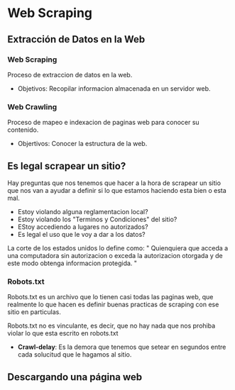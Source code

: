 # Web Scraping


## Extracción de Datos en la Web

### Web Scraping
Proceso de extraccion de datos en la web.

- Objetivos:
Recopilar informacion almacenada en un servidor web.

### Web Crawling
Proceso de mapeo e indexacion de paginas web para conocer su contenido.

- Objertivos:
Conocer la estructura de la web. 

## Es legal scrapear un sitio?

Hay preguntas que nos tenemos que hacer a la hora de scrapear un sitio que nos van a ayudar a definir si lo que estamos haciendo esta bien o esta mal.

- Estoy violando alguna reglamentacion local?
- Estoy violando los "Terminos y Condiciones" del sitio?
- EStoy accediendo a lugares no autorizados?
- Es legal el uso que le voy a dar a los datos?

La corte de los estados unidos lo define como:
" Quienquiera que acceda a una computadora sin autorizacion o exceda la autorizacion otorgada y de este modo obtenga informacion protegida. "

### Robots.txt

Robots.txt es un archivo que lo tienen casi todas las paginas web, que realmente lo que hacen es definir buenas practicas de scraping con ese sitio en particulas.

Robots.txt no es vinculante, es decir, que no hay nada que nos prohiba violar lo que esta escrito en robots.txt

- **Crawl-delay**:
Es la demora que tenemos que setear en segundos entre cada solucitud que le hagamos al sitio.

## Descargando una página web
